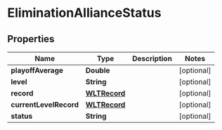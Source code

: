 
# EliminationAllianceStatus

## Properties
Name | Type | Description | Notes
------------ | ------------- | ------------- | -------------
**playoffAverage** | **Double** |  |  [optional]
**level** | **String** |  |  [optional]
**record** | [**WLTRecord**](WLTRecord.md) |  |  [optional]
**currentLevelRecord** | [**WLTRecord**](WLTRecord.md) |  |  [optional]
**status** | **String** |  |  [optional]



